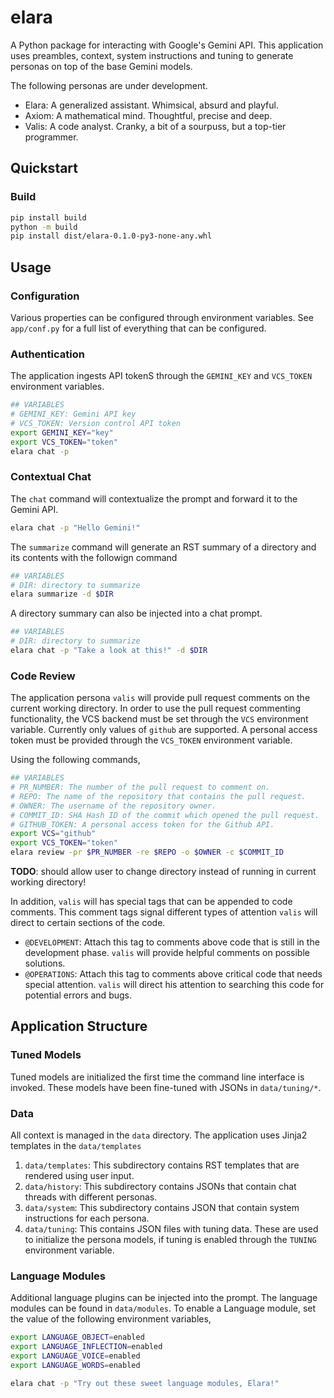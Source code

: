 # elara

A Python package for interacting with Google's Gemini API. This application uses preambles, context, system instructions and tuning to generate personas on top of the base Gemini models.

The following personas are under development.

- Elara: A generalized assistant. Whimsical, absurd and playful. 
- Axiom: A mathematical mind. Thoughtful, precise and deep.
- Valis: A code analyst. Cranky, a bit of a sourpuss, but a top-tier programmer. 

## Quickstart 

### Build

```bash
pip install build
python -m build
pip install dist/elara-0.1.0-py3-none-any.whl
```

##  Usage 

### Configuration

Various properties can be configured through environment variables. See `app/conf.py` for a full list of everything that can be configured.

### Authentication

The application ingests API tokenS through the `GEMINI_KEY` and `VCS_TOKEN` environment variables.

```bash
## VARIABLES
# GEMINI_KEY: Gemini API key
# VCS_TOKEN: Version control API token
export GEMINI_KEY="key"
export VCS_TOKEN="token"
elara chat -p 
```

### Contextual Chat 

The `chat` command will contextualize the prompt and forward it to the Gemini API.

```bash
elara chat -p "Hello Gemini!" 
```

The `summarize` command will generate an RST summary of a directory and its contents with the followign command

```bash
## VARIABLES
# DIR: directory to summarize
elara summarize -d $DIR
```

A directory summary can also be injected into a chat prompt.

```bash
## VARIABLES
# DIR: directory to summarize
elara chat -p "Take a look at this!" -d $DIR
```
### Code Review

The application persona `valis` will provide pull request comments on the current working directory. In order to use the pull request commenting functionality, the VCS backend must be set through the `VCS` environment variable. Currently only values of `github` are supported. A personal access token must be provided through the `VCS_TOKEN` environment variable.

Using the following commands,

```bash
## VARIABLES
# PR_NUMBER: The number of the pull request to comment on. 
# REPO: The name of the repository that contains the pull request.
# OWNER: The username of the repository owner.
# COMMIT_ID: SHA Hash ID of the commit which opened the pull request.
# GITHUB_TOKEN: A personal access token for the Github API.
export VCS="github"
export VCS_TOKEN="token"
elara review -pr $PR_NUMBER -re $REPO -o $OWNER -c $COMMIT_ID
```

**TODO**: should allow user to change directory instead of running in current working directory!

In addition, `valis` will has special tags that can be appended to code comments. This comment tags signal different types of attention `valis` will direct to certain sections of the code.

- `@DEVELOPMENT`: Attach this tag to comments above code that is still in the development phase. `valis` will provide helpful comments on possible solutions.
- `@OPERATIONS`: Attach this tag to comments above critical code that needs special attention. `valis` will direct his attention to searching this code for potential errors and bugs.

## Application Structure

### Tuned Models 

Tuned models are initialized the first time the command line interface is invoked. These models have been fine-tuned with JSONs in `data/tuning/*`.

### Data

All context is managed in the `data` directory. The application uses Jinja2 templates in the ``data/templates``

1. `data/templates`: This subdirectory contains RST templates that are rendered using user input.
2. `data/history`: This subdirectory contains JSONs that contain chat threads with different personas.
2. `data/system`: This subdirectory contains JSON that contain system instructions for each persona. 
3. `data/tuning`: This contains JSON files with tuning data. These are used to initialize the persona models, if tuning is enabled through the ``TUNING`` environment variable.

### Language Modules

Additional language plugins can be injected into the prompt. The language modules can be found in ``data/modules``. To enable a Language module, set the value of the following environment variables,

```bash
export LANGUAGE_OBJECT=enabled
export LANGUAGE_INFLECTION=enabled
export LANGUAGE_VOICE=enabled
export LANGUAGE_WORDS=enabled

elara chat -p "Try out these sweet language modules, Elara!"
```